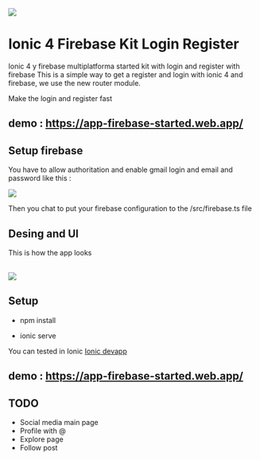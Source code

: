 <img src="https://github.com/dvidd/Ionic-4-firebase/blob/master/src/assets/ionic4.png?raw=true">

# Ionic 4 Firebase Kit Login Register

Ionic 4 y firebase multiplatforma started kit with login and register with firebase
This is a simple way to get a register and login with ionic 4 and firebase, we use the new router module.

Make the login and register fast 

## demo : https://app-firebase-started.web.app/


## Setup firebase 

You have to allow authoritation and enable gmail login and email and password like this :

<img src="https://github.com/davidbarrero38/Ionic-4-firebase/blob/master/src/assets/Captura%20de%20pantalla%202019-01-25%20a%20las%200.27.48.png?raw=true">

Then you chat to put your firebase configuration to the /src/firebase.ts file 

## Desing and UI 

This is how the app looks 

<br>


<img src="https://github.com/daviddbarrero/Ionic-4-firebase/blob/master/src/assets/all1.png">

<br>

## Setup


* npm install 

* ionic serve 

You can tested in Ionic <a href="https://ionicframework.com/docs/appflow/devapp/">Ionic devapp</a>


## demo : https://app-firebase-started.web.app/



## TODO 

* Social media main page
* Profile with @ 
* Explore page
* Follow post

